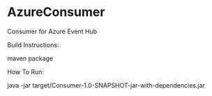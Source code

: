 # AzureConsumer
Consumer for Azure Event Hub

Build Instructions:

maven package

How To Run:

java -jar target/Consumer-1.0-SNAPSHOT-jar-with-dependencies.jar
